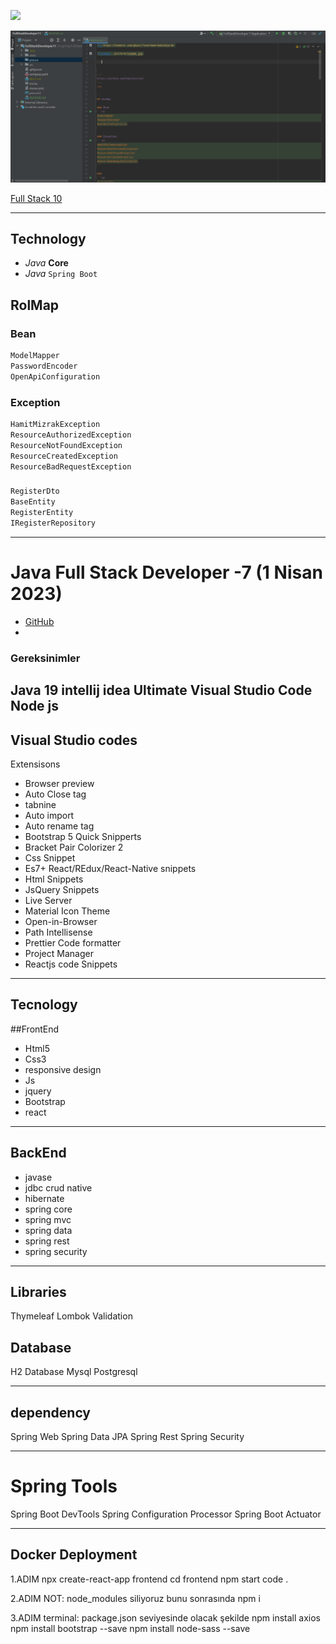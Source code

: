 ![](https://komarev.com/ghpvc/?username=hamitmizrak)

![readme](./picture/readme.png)

[Full Stack 10]( https://github.com/hamitmizrak/JavaFullStackDeveloper_10.git)

---

## Technology
- *Java*  **Core**
- *Java* `Spring Boot`

## RolMap

### Bean
```sh
ModelMapper
PasswordEncoder
OpenApiConfiguration
```

### Exception
```sh
HamitMizrakException
ResourceAuthorizedException
ResourceNotFoundException
ResourceCreatedException
ResourceBadRequestException
```

### 
```sh
RegisterDto
BaseEntity
RegisterEntity
IRegisterRepository
```


---
#  Java Full Stack Developer -7 (1 Nisan  2023)
* [GitHub](https://github.com/hamitmizrak/Turgut_Ozal_University_JavaTutorialsCommonData)
*
### Gereksinimler
Java 19
intellij idea Ultimate
Visual Studio Code
Node js
---

## Visual Studio codes
Extensisons
- Browser preview
- Auto Close tag
- tabnine
- Auto import
- Auto rename tag
- Bootstrap 5 Quick Snipperts
- Bracket Pair Colorizer 2
- Css Snippet
- Es7+ React/REdux/React-Native snippets
- Html Snippets
- JsQuery Snippets
- Live Server
- Material Icon Theme
- Open-in-Browser
- Path Intellisense
- Prettier Code formatter
- Project Manager
- Reactjs code Snippets
---

## Tecnology
##FrontEnd
- Html5
- Css3
- responsive design
- Js
- jquery
- Bootstrap
- react


---

## BackEnd
* javase
* jdbc crud native
* hibernate
* spring core
* spring mvc
* spring data
* spring rest
* spring security

---

## Libraries
Thymeleaf
Lombok
Validation

## Database
H2 Database
Mysql
Postgresql

---
## dependency
Spring Web
Spring Data JPA
Spring Rest
Spring Security

---
# Spring Tools
Spring Boot DevTools
Spring Configuration Processor
Spring Boot Actuator

---

## Docker Deployment

1.ADIM
npx create-react-app frontend
cd frontend
npm start
code .

2.ADIM
NOT: node_modules siliyoruz bunu sonrasında
npm i

3.ADIM
terminal: package.json seviyesinde olacak şekilde
npm install axios
npm install bootstrap --save
npm install node-sass --save


